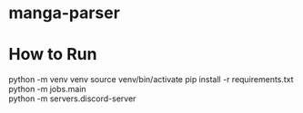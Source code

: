 # manga-parser

# How to Run 
python -m venv venv
source venv/bin/activate
pip install -r requirements.txt
python -m jobs.main      
python -m servers.discord-server



